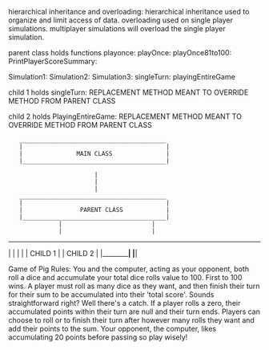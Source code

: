 hierarchical inheritance and overloading: hierarchical inheritance used to organize and limit access of data. 
overloading used on single player simulations. multiplayer simulations will overload the single player simulation. 

parent class holds functions
  playonce: 
  playOnce: 
  playOnce81to100: 
  PrintPlayerScoreSummary: 
  
  Simulation1:
  Simulation2:
  Simulation3:
  singleTurn:
  playingEntireGame
  
child 1 holds 
  singleTurn: REPLACEMENT METHOD MEANT TO OVERRIDE METHOD FROM PARENT CLASS
  
child 2 holds 
  PlayingEntireGame: REPLACEMENT METHOD MEANT TO OVERRIDE METHOD FROM PARENT CLASS
  
       _________________________________________
       |                                        |
       |               MAIN CLASS               |
       |________________________________________|
       
                            |
                            |
                            |
       _________________________________________
       |                                        |
       |                PARENT CLASS            |
       |________________________________________|
                  |                         |
                  |                         |
 ______________________________      ______________________
|                              |    |                      |
|           CHILD 1            |    |       CHILD 2        |
|______________________________|    |______________________|

Game of Pig Rules: You and the computer, acting as your opponent, both roll a dice and accumulate your total dice rolls value to 100. First to 100 wins. A player must roll as many dice as they want, and then finish their turn for their sum to be accumulated into their 'total score'. Sounds straightforward right? Well there's a catch. If a player rolls a zero, their accumulated points within their turn are null and their turn ends. Players can choose to roll or to finish their turn after however many rolls they want and add their points to the sum. Your opponent, the computer, likes accumulating 20 points before passing so play wisely!

